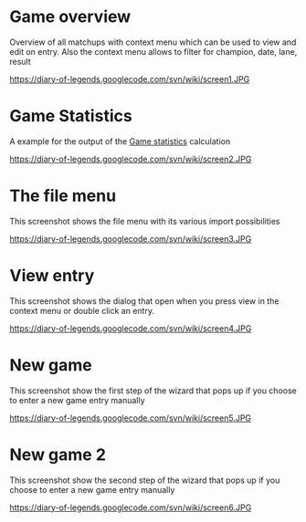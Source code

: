 # Game overview #
Overview of all matchups with context menu which can be used to view and edit on entry. Also the context menu allows to filter for champion, date, lane, result

https://diary-of-legends.googlecode.com/svn/wiki/screen1.JPG


# Game Statistics #
A example for the output of the [Game statistics](GameStatistics.md) calculation

https://diary-of-legends.googlecode.com/svn/wiki/screen2.JPG


# The file menu #
This screenshot shows the file menu with its various import possibilities

https://diary-of-legends.googlecode.com/svn/wiki/screen3.JPG


# View entry #
This screenshot shows the dialog that open when you press view in the context menu or double click an entry.

https://diary-of-legends.googlecode.com/svn/wiki/screen4.JPG

# New game #
This screenshot show the first step of the wizard that pops up if you choose to enter a new game entry manually

https://diary-of-legends.googlecode.com/svn/wiki/screen5.JPG


# New game 2 #
This screenshot show the second step of the wizard that pops up if you choose to enter a new game entry manually

https://diary-of-legends.googlecode.com/svn/wiki/screen6.JPG